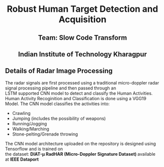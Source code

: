 <h1><center>Robust Human Target Detection and Acquisition</center></h1>
<h2><center>Team: Slow Code Transform</center></h2>
<h2><center>Indian Institute of Technology Kharagpur</center></h2>

<h2> Details of Radar Image Processing </h2>
The radar signals are first processed using a traditional micro-doppler radar signal processing pipeline and then passed through an 
<br>LSTM supported CNN model to detect and classify the Human Activities. Human Activity Recoginition and Classification is done using a VGG19 Model. The CNN model classifies the activities into:
<UL>
  <li>Crawling</li>
  <li>Jumping (includes the possibility of weapons)</li>
  <li>Running/Jogging</li>
  <li>Walking/Marching</li>
  <li>Stone-pelting/Grenade throwing</li>
</UL>
The CNN model architecture uploaded on the repository is designed using <a src="https://www.tensorflow.org/">Tensorflow</a> and is trained on
<br> the dataset: <a src = "https://ieee-dataport.org/documents/diat-%CE%BCradhar-radar-micro-doppler-signature-dataset-human-suspicious-activity-recognition"> <b>DIAT-μ RadHAR (Micro-Doppler Signature Dataset) </b> </a> available at <a src="https://ieee-dataport.org/"> <b>IEEE Dataport </b> </a> 
